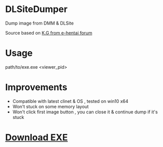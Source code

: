 # DLSiteDumper
Dump image from DMM &amp; DLSite

Source based on [K.G from e-hentai forum](https://forums.e-hentai.org/index.php?showtopic=92167&view=findpost&p=2799905)

# Usage

path/to/exe.exe \<viewer_pid\>

# Improvements

* Compatible with latest clinet & OS , tested on win10 x64
* Won't stuck on some memory layout
* Won't click first image button , you can close it & continue dump if it's stuck


# [Download EXE](https://github.com/typcn/DLSiteDumper/releases/download/0.1/6.exe)
